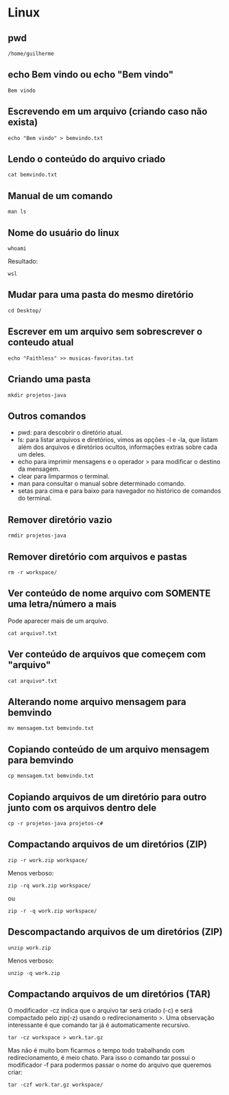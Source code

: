 # Linux

## pwd

````
/home/guilherme
````
## echo Bem vindo ou echo "Bem vindo"

````
Bem vindo
````

## Escrevendo em um arquivo (criando caso não exista)

````
echo "Bem vindo" > bemvindo.txt
````
## Lendo o conteúdo do arquivo criado

````
cat bemvindo.txt
````

## Manual de um comando

````
man ls
````
## Nome do usuário do linux

````
whoami
````
Resultado:
````
wsl
````

## Mudar para uma pasta do mesmo diretório

````
cd Desktop/
````

## Escrever em um arquivo sem sobrescrever o conteudo atual

````
echo "Faithless" >> musicas-favoritas.txt
````

## Criando uma pasta 

````
mkdir projetos-java
````

##  Outros comandos

- pwd: para descobrir o diretório atual.
- ls: para listar arquivos e diretórios, vimos as opções -l e -la, que listam além dos arquivos e diretórios ocultos, informações extras sobre cada um deles.
- echo para imprimir mensagens e o operador > para modificar o destino da mensagem.
- clear para limparmos o terminal.
- man para consultar o manual sobre determinado comando.
- setas para cima e para baixo para navegador no histórico de comandos do terminal.

## Remover diretório vazio

````
rmdir projetos-java
````

## Remover diretório com arquivos e pastas

````
rm -r workspace/
````
## Ver conteúdo de nome arquivo com SOMENTE uma letra/número a mais

Pode aparecer mais de um arquivo.

````
cat arquivo?.txt
````

## Ver conteúdo de arquivos que começem com "arquivo"

````
cat arquivo*.txt
````

## Alterando nome arquivo mensagem para bemvindo

````
mv mensagem.txt bemvindo.txt
````

## Copiando conteúdo de um arquivo mensagem para bemvindo

````
cp mensagem.txt bemvindo.txt
````


## Copiando arquivos de um diretório para outro junto com os arquivos dentro dele
````
cp -r projetos-java projetos-c#
````

## Compactando arquivos de um diretórios (ZIP)

````
zip -r work.zip workspace/
````

Menos verboso:

````
zip -rq work.zip workspace/
````

ou

````
zip -r -q work.zip workspace/
````

## Descompactando arquivos de um diretórios (ZIP)

````
unzip work.zip 
````

Menos verboso:

````
unzip -q work.zip
````

## Compactando arquivos de um diretórios (TAR)

O modificador -cz indica que o arquivo tar será criado (-c) e será compactado pelo zip(-z) usando o redirecionamento >. Uma observação interessante é que comando tar já é automaticamente recursivo.

````
tar -cz workspace > work.tar.gz
````

Mas não é muito bom ficarmos o tempo todo trabalhando com redirecionamento, é meio chato. Para isso o comando tar possui o modificador -f para podermos passar o nome do arquivo que queremos criar:

````
tar -czf work.tar.gz workspace/
````



